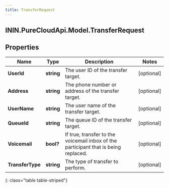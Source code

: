 ```yaml
---
title: TransferRequest
---
```

## ININ.PureCloudApi.Model.TransferRequest

## Properties

|Name | Type | Description | Notes|
|------------ | ------------- | ------------- | -------------|
| **UserId** | **string** | The user ID of the transfer target. | [optional] |
| **Address** | **string** | The phone number or address of the transfer target. | [optional] |
| **UserName** | **string** | The user name of the transfer target. | [optional] |
| **QueueId** | **string** | The queue ID of the transfer target. | [optional] |
| **Voicemail** | **bool?** | If true, transfer to the voicemail inbox of the participant that is being replaced. | [optional] |
| **TransferType** | **string** | The type of transfer to perform. | [optional] |
{: class="table table-striped"}



